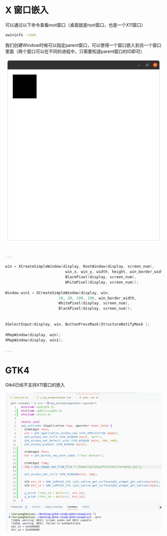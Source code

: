 
# X 窗口嵌入

可以通过以下命令查看root窗口（桌面就是root窗口，也是一个X11窗口）

```sh
xwininfo -root
```

我们创建Window时候可以指定parent窗口，可以使得一个窗口嵌入到另一个窗口里面（两个窗口可以在不同的进程中，只需要知道parent窗口的ID即可）

![Alt text](./image/Screenshot%20from%202023-11-04%2015-05-08.png)

```c

...

win = XCreateSimpleWindow(display, RootWindow(display, screen_num),
                           win_x, win_y, width, height, win_border_width,
                           BlackPixel(display, screen_num),
                           WhitePixel(display, screen_num));

Window win1 = XCreateSimpleWindow(display, win,
                        20, 20, 100, 100, win_border_width,
                        WhitePixel(display, screen_num),
                        BlackPixel(display, screen_num));


XSelectInput(display, win, ButtonPressMask|StructureNotifyMask );

XMapWindow(display, win);
XMapWindow(display, win1);

...

```

# GTK4 

Gtk4已经不支持X11窗口的嵌入

![Alt text](./image/Screenshot%20from%202023-11-04%2017-12-40.png)
